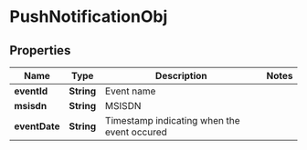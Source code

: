 
# PushNotificationObj

## Properties
Name | Type | Description | Notes
------------ | ------------- | ------------- | -------------
**eventId** | **String** | Event name | 
**msisdn** | **String** | MSISDN | 
**eventDate** | **String** | Timestamp indicating when the event occured | 



